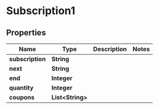 

# Subscription1


## Properties

| Name | Type | Description | Notes |
|------------ | ------------- | ------------- | -------------|
|**subscription** | **String** |  |  |
|**next** | **String** |  |  |
|**end** | **Integer** |  |  |
|**quantity** | **Integer** |  |  |
|**coupons** | **List&lt;String&gt;** |  |  |



